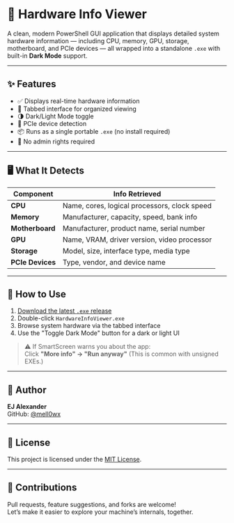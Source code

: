 # 🧠 Hardware Info Viewer

A clean, modern PowerShell GUI application that displays detailed system hardware information — including CPU, memory, GPU, storage, motherboard, and PCIe devices — all wrapped into a standalone `.exe` with built-in **Dark Mode** support.

---

## ✨ Features

- ✅ Displays real-time hardware information
- 🧩 Tabbed interface for organized viewing
- 🌗 Dark/Light Mode toggle
- 🔌 PCIe device detection
- 📦 Runs as a single portable `.exe` (no install required)
- 🚫 No admin rights required

---

## 🖥️ What It Detects

| Component     | Info Retrieved                                      |
|---------------|-----------------------------------------------------|
| **CPU**       | Name, cores, logical processors, clock speed        |
| **Memory**    | Manufacturer, capacity, speed, bank info            |
| **Motherboard** | Manufacturer, product name, serial number         |
| **GPU**       | Name, VRAM, driver version, video processor         |
| **Storage**   | Model, size, interface type, media type             |
| **PCIe Devices** | Type, vendor, and device name                    |

---

## 🚀 How to Use

1. [Download the latest `.exe` release](https://github.com/mell0wx/hardware-info-viewer/releases)
2. Double-click `HardwareInfoViewer.exe`
3. Browse system hardware via the tabbed interface
4. Use the "Toggle Dark Mode" button for a dark or light UI

> ⚠️ If SmartScreen warns you about the app:  
> Click **"More info" → "Run anyway"** (This is common with unsigned EXEs.)

---

## 🧠 Author

**EJ Alexander**  
GitHub: [@mell0wx](https://github.com/mell0wx)

---

## 🪪 License

This project is licensed under the [MIT License](LICENSE).

---

## 🤝 Contributions

Pull requests, feature suggestions, and forks are welcome!  
Let’s make it easier to explore your machine’s internals, together.

